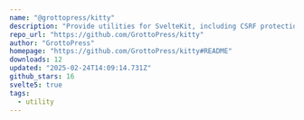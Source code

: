 ```yaml
---
name: "@grottopress/kitty"
description: "Provide utilities for SvelteKit, including CSRF protection."
repo_url: "https://github.com/GrottoPress/kitty"
author: "GrottoPress"
homepage: "https://github.com/GrottoPress/kitty#README"
downloads: 12
updated: "2025-02-24T14:09:14.731Z"
github_stars: 16
svelte5: true
tags: 
  - utility
---
```

